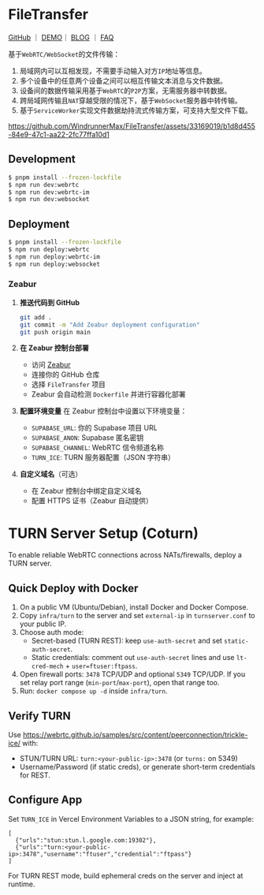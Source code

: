 # FileTransfer

<p>
<a href="https://github.com">GitHub</a>
<span>｜</span>
<a href="">DEMO</a
<span>｜</span>
<a href="https://github.com">BLOG</a>
<span>｜</span>
<a href="https://github.com">FAQ</a>
</p>

基于`WebRTC/WebSocket`的文件传输：

1. 局域网内可以互相发现，不需要手动输入对方`IP`地址等信息。
2. 多个设备中的任意两个设备之间可以相互传输文本消息与文件数据。
3. 设备间的数据传输采用基于`WebRTC`的`P2P`方案，无需服务器中转数据。
4. 跨局域网传输且`NAT`穿越受限的情况下，基于`WebSocket`服务器中转传输。
5. 基于`ServiceWorker`实现文件数据劫持流式传输方案，可支持大型文件下载。

https://github.com/WindrunnerMax/FileTransfer/assets/33169019/b1d8d455-84e9-47c1-aa22-2fc77ffa10d1


## Development

```bash
$ pnpm install --frozen-lockfile
$ npm run dev:webrtc
$ npm run dev:webrtc-im
$ npm run dev:websocket
```
## Deployment

```bash 
$ pnpm install --frozen-lockfile
$ npm run deploy:webrtc
$ npm run deploy:webrtc-im
$ npm run deploy:websocket
```

### Zeabur

1. **推送代码到 GitHub**
   ```bash
   git add .
   git commit -m "Add Zeabur deployment configuration"
   git push origin main
   ```

2. **在 Zeabur 控制台部署**
   - 访问 [Zeabur](https://zeabur.com)
   - 连接你的 GitHub 仓库
   - 选择 `FileTransfer` 项目
   - Zeabur 会自动检测 `Dockerfile` 并进行容器化部署

3. **配置环境变量**
   在 Zeabur 控制台中设置以下环境变量：
   - `SUPABASE_URL`: 你的 Supabase 项目 URL
   - `SUPABASE_ANON`: Supabase 匿名密钥
   - `SUPABASE_CHANNEL`: WebRTC 信令频道名称
   - `TURN_ICE`: TURN 服务器配置（JSON 字符串）

4. **自定义域名**（可选）
   - 在 Zeabur 控制台中绑定自定义域名
   - 配置 HTTPS 证书（Zeabur 自动提供）

# TURN Server Setup (Coturn)

To enable reliable WebRTC connections across NATs/firewalls, deploy a TURN server.

## Quick Deploy with Docker

1. On a public VM (Ubuntu/Debian), install Docker and Docker Compose.
2. Copy `infra/turn` to the server and set `external-ip` in `turnserver.conf` to your public IP.
3. Choose auth mode:
   - Secret-based (TURN REST): keep `use-auth-secret` and set `static-auth-secret`.
   - Static credentials: comment out `use-auth-secret` lines and use `lt-cred-mech` + `user=ftuser:ftpass`.
4. Open firewall ports: `3478` TCP/UDP and optional `5349` TCP/UDP. If you set relay port range (`min-port`/`max-port`), open that range too.
5. Run: `docker compose up -d` inside `infra/turn`.

## Verify TURN
Use https://webrtc.github.io/samples/src/content/peerconnection/trickle-ice/ with:
- STUN/TURN URL: `turn:<your-public-ip>:3478` (or `turns:` on 5349)
- Username/Password (if static creds), or generate short-term credentials for REST.

## Configure App
Set `TURN_ICE` in Vercel Environment Variables to a JSON string, for example:
```
[
  {"urls":"stun:stun.l.google.com:19302"},
  {"urls":"turn:<your-public-ip>:3478","username":"ftuser","credential":"ftpass"}
]
```
For TURN REST mode, build ephemeral creds on the server and inject at runtime.
